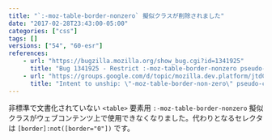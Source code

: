 ```yaml
---
title: "`:-moz-table-border-nonzero` 擬似クラスが削除されました"
date: "2017-02-28T23:43:00-05:00"
categories: ["css"]
tags: []
versions: ["54", "60-esr"]
references:
    - url: "https://bugzilla.mozilla.org/show_bug.cgi?id=1341925"
      title: "Bug 1341925 - Restrict :-moz-table-border-nonzero pseudo-class to UA stylesheet"
    - url: "https://groups.google.com/d/topic/mozilla.dev.platform/jtdC_pUmCew/discussion"
      title: "Intent to unship: \"-moz-table-border-non-zero\" pseudo-class outside UA stylesheet"
---
```

非標準で文書化されていない `<table>` 要素用 `:-moz-table-border-nonzero` 擬似クラスがウェブコンテンツ上で使用できなくなりました。代わりとなるセレクタは `[border]:not([border="0"])` です。
